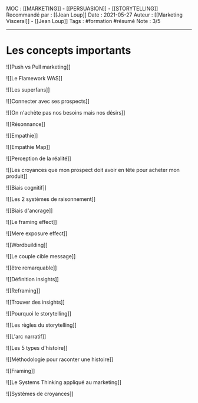MOC : [[MARKETING]] - [[PERSUASION]] - [[STORYTELLING]]
Recommandé par : [[Jean Loup]]
Date : 2021-05-27
Auteur : [[Marketing Visceral]] - [[Jean Loup]]
Tags : #formation #résumé 
Note : 3/5
***

# Les concepts importants

![[Push vs Pull marketing]]


![[Le Flamework WAS]]
 

![[Les superfans]]


![[Connecter avec ses prospects]]


![[On n'achète pas nos besoins mais nos désirs]]
 

![[Résonnance]]
 

![[Empathie]]


![[Empathie Map]]


![[Perception de la réalité]]
 

![[Les croyances que mon prospect doit avoir en tête pour acheter mon produit]]


![[Biais cognitif]]


![[Les 2 systèmes de raisonnement]]


![[Biais d'ancrage]]


![[Le framing effect]]


![[Mere exposure effect]]


![[Wordbuilding]]



![[Le couple cible message]]


![[être remarquable]]


![[Définition insights]]


![[Reframing]]


![[Trouver des insights]]


![[Pourquoi le storytelling]]


![[Les règles du storytelling]]


![[L'arc narratif]]


![[Les 5 types d'histoire]]


![[Méthodologie pour raconter une histoire]]


![[Framing]]
 

![[Le Systems Thinking appliqué au marketing]]


![[Systèmes de croyances]]
 

